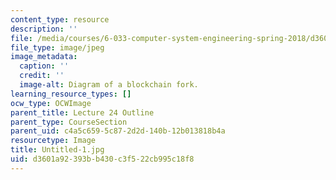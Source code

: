 ```yaml
---
content_type: resource
description: ''
file: /media/courses/6-033-computer-system-engineering-spring-2018/d3601a92393bb430c3f522cb995c18f8_Untitled-1.jpg
file_type: image/jpeg
image_metadata:
  caption: ''
  credit: ''
  image-alt: Diagram of a blockchain fork.
learning_resource_types: []
ocw_type: OCWImage
parent_title: Lecture 24 Outline
parent_type: CourseSection
parent_uid: c4a5c659-5c87-2d2d-140b-12b013818b4a
resourcetype: Image
title: Untitled-1.jpg
uid: d3601a92-393b-b430-c3f5-22cb995c18f8
---
```

